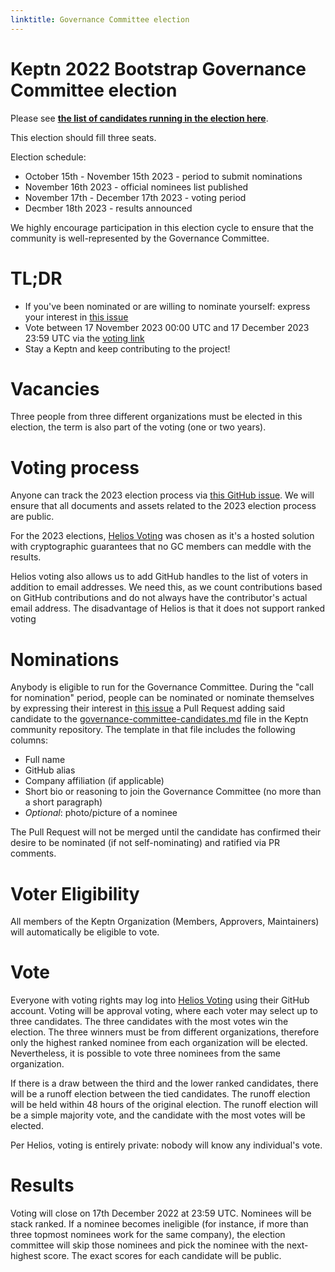 ```yaml
---
linktitle: Governance Committee election
---
```


# Keptn 2022 Bootstrap Governance Committee election

Please see **[the list of candidates running in the election here](../governance-committee-candidates/)**.

This election should fill three seats.

Election schedule:

* October 15th - November 15th 2023 - period to submit nominations
* November 16th 2023 - official nominees list published
* November 17th - December 17th 2023 - voting period
* Decmber 18th 2023 - results announced

We highly encourage participation in this election cycle to ensure that the community is well-represented by the Governance Committee.

# TL;DR

* If you've been nominated or are willing to nominate yourself: express your interest in [this issue](https://github.com/keptn/community/issues/312)
* Vote between 17 November 2023 00:00 UTC and 17 December 2023 23:59 UTC via the [voting link](https://vote.heliosvoting.org/helios/e/Keptn-2023)
* Stay a Keptn and keep contributing to the project!

# Vacancies
Three people from three different organizations must be elected in this election, the term is also part of the voting (one or two years).


# Voting process

Anyone can track the 2023 election process via [this GitHub issue](https://github.com/keptn/community/issues/312). We will ensure that all documents and assets related to the 2023 election process are public.

For the 2023 elections, [Helios Voting](https://vote.heliosvoting.org/) was chosen as it's a hosted solution with cryptographic guarantees that no GC members can meddle with the results.

Helios voting also allows us to add GitHub handles to the list of voters in addition to email addresses. We need this, as we count contributions based on GitHub contributions and do not always have the contributor's actual email address. The disadvantage of Helios is that it does not support ranked voting

# Nominations

Anybody is eligible to run for the Governance Committee. During the "call for nomination" period, people can be nominated or nominate themselves by expressing their interest in [this issue](https://github.com/keptn/community/issues/312) a Pull Request adding said candidate to the [governance-committee-candidates.md](https://github.com/keptn/community/elections/2023/governance-committee-candidates) file in the Keptn community repository. The template in that file includes the following columns:

* Full name
* GitHub alias
* Company affiliation (if applicable)
* Short bio or reasoning to join the Governance Committee (no more than a short paragraph)
* _Optional_: photo/picture of a nominee

The Pull Request will not be merged until the candidate has confirmed their desire to be nominated (if not self-nominating) and ratified via PR comments.

# Voter Eligibility

All members of the Keptn Organization (Members, Approvers, Maintainers) will automatically be eligible to vote.

# Vote

Everyone with voting rights may log into [Helios Voting](https://vote.heliosvoting.org/helios/e/keptn-gb-2022) using their GitHub account. Voting will be approval voting, where each voter may select up to three candidates. The three candidates with the most votes win the election. The three winners must be from different organizations, therefore only the highest ranked nominee from each organization will be elected. Nevertheless, it is possible to vote three nominees from the same organization.

If there is a draw between the third and the lower ranked candidates, there will be a runoff election between the tied candidates. The runoff election will be held within 48 hours of the original election. The runoff election will be a simple majority vote, and the candidate with the most votes will be elected.

Per Helios, voting is entirely private: nobody will know any individual's vote.

# Results

Voting will close on 17th December 2022 at 23:59 UTC. Nominees will be stack ranked. If a nominee becomes ineligible (for instance, if more than three topmost nominees work for the same company), the election committee will skip those nominees and pick the nominee with the next-highest score. The exact scores for each candidate will be public.
